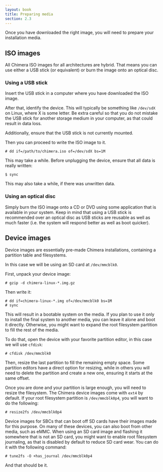 ```yaml
---
layout: book
title: Preparing media
section: 2.3
---
```


Once you have downloaded the right image, you will need to prepare
your installation media.

## ISO images

All Chimera ISO images for all architectures are hybrid. That means
you can use either a USB stick (or equivalent) or burn the image
onto an optical disc.

### Using a USB stick

Insert the USB stick in a computer where you have downloaded the ISO
image.

After that, identify the device. This will typically be something like
`/dev/sdX` on Linux, where X is some letter. Be extra careful so that
you do not mistake the USB stick for another storage medium in your
computer, as that could result in data loss.

Additionally, ensure that the USB stick is not currently mounted.

Then you can proceed to write the ISO image to it.

```
# dd if=/path/to/chimera.iso of=/dev/sdX bs=1M
```

This may take a while. Before unplugging the device, ensure that all
data is really written:

```
$ sync
```

This may also take a while, if there was unwritten data.

### Using an optical disc

Simply burn the ISO image onto a CD or DVD using some application
that is available in your system. Keep in mind that using a USB stick
is recommended over an optical disc as USB sticks are reusable as well
as much faster (i.e. the system will respond better as well as boot
quicker).

## Device images

Device images are essentially pre-made Chimera installations, containing
a partition table and filesystems.

In this case we will be using an SD card at `/dev/mmcblk0`.

First, unpack your device image:

```
# gzip -d chimera-linux-*.img.gz
```

Then write it:

```
# dd if=chimera-linux-*.img of=/dev/mmcblk0 bs=1M
# sync
```

This will result in a bootable system on the media. If you plan to use
it only to install the final system to another media, you can leave it
alone and boot it directly. Otherwise, you might want to expand the
root filesystem partition to fill the rest of the media.

To do that, open the device with your favorite partition editor, in
this case we will use `cfdisk`:

```
# cfdisk /dev/mmcblk0
```

Then, resize the last partition to fill the remaining empty space.
Some partition editors have a direct option for resizing, while in
others you will need to delete the partition and create a new one,
ensuring it starts at the same offset.

Once you are done and your partition is large enough, you will need
to resize the filesystem. The Chimera device images come with `ext4`
by default. If your root filesystem partition is `/dev/mmcblk0p4`,
you will want to do the following:

```
# resize2fs /dev/mmcblk0p4
```

Device images for SBCs that can boot off SD cards have their images
made for this purpose. On many of these devices, you can also boot
from other media, such as eMMC. When using an SD card image and
flashing it somewhere that is not an SD card, you might want to
enable root filesystem journaling, as that is disabled by default
to reduce SD card wear. You can do it with the following command:

```
# tune2fs -O +has_journal /dev/mmcblk0p4
```

And that should be it.

